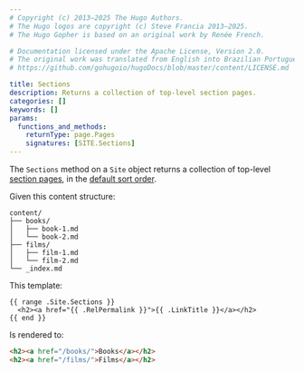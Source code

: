 ```yaml
---
# Copyright (c) 2013–2025 The Hugo Authors.
# The Hugo logos are copyright (c) Steve Francia 2013–2025.
# The Hugo Gopher is based on an original work by Renée French.

# Documentation licensed under the Apache License, Version 2.0.
# The original work was translated from English into Brazilian Portuguese.
# https://github.com/gohugoio/hugoDocs/blob/master/content/LICENSE.md

title: Sections
description: Returns a collection of top-level section pages.
categories: []
keywords: []
params:
  functions_and_methods:
    returnType: page.Pages
    signatures: [SITE.Sections]
---
```


The `Sections` method on a `Site` object returns a collection of top-level [section pages](g), in the [default sort order](g).

Given this content structure:

```text
content/
├── books/
│   ├── book-1.md
│   └── book-2.md
├── films/
│   ├── film-1.md
│   └── film-2.md
└── _index.md
```

This template:

```go-html-template
{{ range .Site.Sections }}
  <h2><a href="{{ .RelPermalink }}">{{ .LinkTitle }}</a></h2>
{{ end }}
```

Is rendered to:

```html
<h2><a href="/books/">Books</a></h2>
<h2><a href="/films/">Films</a></h2>
```
